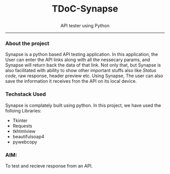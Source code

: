 # <p style="text-align: center;"> TDoC-Synapse</p>
<p style="text-align: center;"> API tester using Python</p>

***
### About the project
Synapse is a python based API testing application. In this application, the User can enter the API links along with all the nessecary params, and Synapse will return back the data of that link.
Not only that, but Synapse is also facilitated with ability to show other important stuffs also like *Status code*, raw response, header preview etc.
Using Synapse, The user can also save the information it receives fron the API on its local device.

### Techstack Used

Synapse is complately built using python. In this project, we have used the folloing Libraries:

- Tkinter
- Requests
- tkhtmlview
- beautifulsoap4
- pywebcopy

### AIM:

To test and recieve response from an API.
